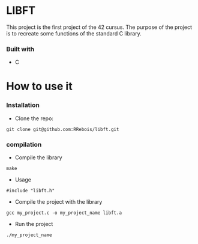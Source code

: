 # LIBFT
This project is the first project of the 42 cursus. The purpose of the project is to recreate some functions of the standard C library.

### Built with
* C

# How to use it
### Installation
* Clone the repo:
```
git clone git@github.com:RRebois/libft.git
```
### compilation
* Compile the library
```
make
```
* Usage
```
#include "libft.h"
```
* Compile the project with the library
```
gcc my_project.c -o my_project_name libft.a
```
* Run the project
```
./my_project_name
```
